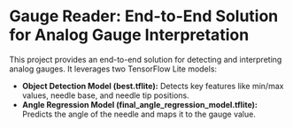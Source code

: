 # Gauge Reader: End-to-End Solution for Analog Gauge Interpretation

This project provides an end-to-end solution for detecting and interpreting analog gauges. It leverages two TensorFlow Lite models:

* **Object Detection Model (best.tflite):** Detects key features like min/max values, needle base, and needle tip positions.
* **Angle Regression Model (final_angle_regression_model.tflite):** Predicts the angle of the needle and maps it to the gauge value.
